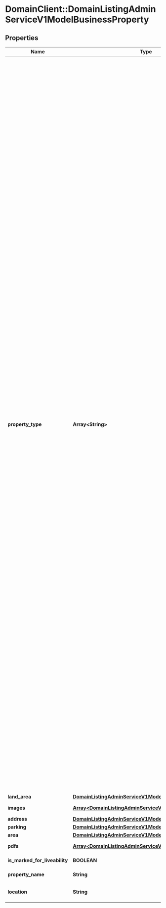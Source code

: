 # DomainClient::DomainListingAdminServiceV1ModelBusinessProperty

## Properties
Name | Type | Description | Notes
------------ | ------------- | ------------- | -------------
**property_type** | **Array&lt;String&gt;** | Business property types [&#39;accessoriesParts&#39;, &#39;accommodationTourism&#39;, &#39;accounting&#39;, &#39;adult&#39;, &#39;advertisingMarketing&#39;, &#39;aerial&#39;, &#39;aeronautical&#39;, &#39;agedCare&#39;, &#39;agricultural&#39;, &#39;air&#39;, &#39;aircraft&#39;, &#39;alarms&#39;, &#39;alcoholLiquor&#39;, &#39;amusements&#39;, &#39;animalRelated&#39;, &#39;aquaculture&#39;, &#39;aquaticMarineMarinaBerth&#39;, &#39;artsCrafts&#39;, &#39;autoElectrical&#39;, &#39;automotive&#39;, &#39;backpackerHostel&#39;, &#39;bakery&#39;, &#39;barsNightclubs&#39;, &#39;beautyHealth&#39;, &#39;beautyProducts&#39;, &#39;beautySalon&#39;, &#39;bikeAndMotorcycle&#39;, &#39;boardingKennels&#39;, &#39;boatsMarineMarinaBerth&#39;, &#39;bookkeeping&#39;, &#39;brokerage&#39;, &#39;builder&#39;, &#39;buildingAndConstruction&#39;, &#39;bus&#39;, &#39;butcher&#39;, &#39;cafeCoffeeShop&#39;, &#39;car&#39;, &#39;carBusTruck&#39;, &#39;carDealership&#39;, &#39;carRental&#39;, &#39;carWash&#39;, &#39;caravanPark&#39;, &#39;carpenter&#39;, &#39;catering&#39;, &#39;childCare&#39;, &#39;civil&#39;, &#39;cleaning&#39;, &#39;cleaningAndMaintenance&#39;, &#39;clinicalPractice&#39;, &#39;clothingAccessories&#39;, &#39;clothingFootwear&#39;, &#39;communication&#39;, &#39;communications&#39;, &#39;computerIT&#39;, &#39;computerAndInternet&#39;, &#39;construction&#39;, &#39;convenienceStore&#39;, &#39;copyLaminate&#39;, &#39;courier&#39;, &#39;cropHarvesting&#39;, &#39;customs&#39;, &#39;dairyFarming&#39;, &#39;deli&#39;, &#39;dental&#39;, &#39;detailing&#39;, &#39;distributors&#39;, &#39;drivingSchools&#39;, &#39;educationTraining&#39;, &#39;educational&#39;, &#39;electrical&#39;, &#39;employmentRecruitment&#39;, &#39;entertainment&#39;, &#39;entertainmentTechnology&#39;, &#39;export&#39;, &#39;farming&#39;, &#39;fertiliser&#39;, &#39;finance&#39;, &#39;financialServices&#39;, &#39;fishingForestry&#39;, &#39;floristNursery&#39;, &#39;foodBeverage&#39;, &#39;foodBeverageHospitality&#39;, &#39;franchiseBusinessOpportunities&#39;, &#39;freight&#39;, &#39;fruitVegFreshProduce&#39;, &#39;fruitPicking&#39;, &#39;functionCentre&#39;, &#39;furnitureTimber&#39;, &#39;gambling&#39;, &#39;gardenHousehold&#39;, &#39;gardenNurseries&#39;, &#39;gardening&#39;, &#39;glassCeramic&#39;, &#39;guestHouseBB&#39;, &#39;hairdresser&#39;, &#39;healthBeauty&#39;, &#39;healthSpa&#39;, &#39;hire&#39;, &#39;homeGarden&#39;, &#39;homeBased&#39;, &#39;homewareHardware&#39;, &#39;hospital&#39;, &#39;hotel&#39;, &#39;huntingTrap&#39;, &#39;import&#39;, &#39;importExportWholesale&#39;, &#39;industrialManufacturing&#39;, &#39;insemination&#39;, &#39;insurance&#39;, &#39;internet&#39;, &#39;irrigationServices&#39;, &#39;juiceBar&#39;, &#39;landClearing&#39;, &#39;landscaping&#39;, &#39;laundryDryCleaning&#39;, &#39;legal&#39;, &#39;leisureEntertainment&#39;, &#39;limousineTaxi&#39;, &#39;livestock&#39;, &#39;machinery&#39;, &#39;machineryMetal&#39;, &#39;managementRights&#39;, &#39;manufacturers&#39;, &#39;manufacturingEngineering&#39;, &#39;marine&#39;, &#39;massage&#39;, &#39;mechanicalRepair&#39;, &#39;media&#39;, &#39;medical&#39;, &#39;medicalPractice&#39;, &#39;miningEarthMoving&#39;, &#39;mobileServices&#39;, &#39;motel&#39;, &#39;motorcycle&#39;, &#39;musicRelated&#39;, &#39;mustering&#39;, &#39;nails&#39;, &#39;naturalTherapies&#39;, &#39;newsagency&#39;, &#39;nursery&#39;, &#39;nursingHome&#39;, &#39;officeSupplies&#39;, &#39;oilGas&#39;, &#39;panelBeating&#39;, &#39;paperPrinting&#39;, &#39;parkingCarSpace&#39;, &#39;pestRelated&#39;, &#39;pharmacies&#39;, &#39;plastic&#39;, &#39;plumbing&#39;, &#39;poolWater&#39;, &#39;postOffices&#39;, &#39;printPhoto&#39;, &#39;professional&#39;, &#39;propertyRealEstate&#39;, &#39;rail&#39;, &#39;recreationSport&#39;, &#39;recruitment&#39;, &#39;repair&#39;, &#39;resort&#39;, &#39;restaurant&#39;, &#39;retail&#39;, &#39;retailer&#39;, &#39;retirement&#39;, &#39;retirementVillage&#39;, &#39;road&#39;, &#39;rural&#39;, &#39;scientific&#39;, &#39;sea&#39;, &#39;security&#39;, &#39;serviceStation&#39;, &#39;services&#39;, &#39;shearing&#39;, &#39;sportsComplexGym&#39;, &#39;supermarket&#39;, &#39;takeawayFood&#39;, &#39;taxi&#39;, &#39;themePark&#39;, &#39;tours&#39;, &#39;training&#39;, &#39;transportDistribution&#39;, &#39;travel&#39;, &#39;truck&#39;, &#39;vending&#39;, &#39;water&#39;, &#39;welding&#39;, &#39;wholesale&#39;, &#39;wholesalers&#39;, &#39;woolClassing&#39;, &#39;wreckers&#39;, &#39;alcoholGrocery&#39;, &#39;cafeRestaurants&#39;, &#39;discountStore&#39;, &#39;ecoFriendly&#39;, &#39;green&#39;, &#39;grocery&#39;, &#39;specialityRetail&#39;, &#39;storage&#39;, &#39;travelAgency&#39;, &#39;varietyStore&#39;, &#39;chickenShop&#39;, &#39;seafoodShop&#39;, &#39;deliCafe&#39;, &#39;cropping&#39;, &#39;viticulture&#39;, &#39;grazing&#39;, &#39;horticulture&#39;, &#39;equine&#39;, &#39;farmlet&#39;, &#39;orchard&#39;, &#39;ruralLifestyle&#39;, &#39;onlineBusiness&#39;]. | [optional] 
**land_area** | [**DomainListingAdminServiceV1ModelLandArea**](DomainListingAdminServiceV1ModelLandArea.md) | Land Area | [optional] 
**images** | [**Array&lt;DomainListingAdminServiceV1ModelPropertyMedia&gt;**](DomainListingAdminServiceV1ModelPropertyMedia.md) | List of image files, photos or floor plans related to the listing | [optional] 
**address** | [**DomainListingAdminServiceV1ModelAddress**](DomainListingAdminServiceV1ModelAddress.md) | Address Details | [optional] 
**parking** | [**DomainListingAdminServiceV1ModelParking**](DomainListingAdminServiceV1ModelParking.md) | Parking Details | [optional] 
**area** | [**DomainListingAdminServiceV1ModelArea**](DomainListingAdminServiceV1ModelArea.md) | Building area in square metres | [optional] 
**pdfs** | [**Array&lt;DomainListingAdminServiceV1ModelPropertyPdf&gt;**](DomainListingAdminServiceV1ModelPropertyPdf.md) | List of PDF files related to the listing | [optional] 
**is_marked_for_liveability** | **BOOLEAN** | Is the property liveability compliant | [optional] 
**property_name** | **String** | Name of the property up to 70 characters | [optional] 
**location** | **String** | Short location information up to 30 character, e.g.: Greenhills Beach | [optional] 



